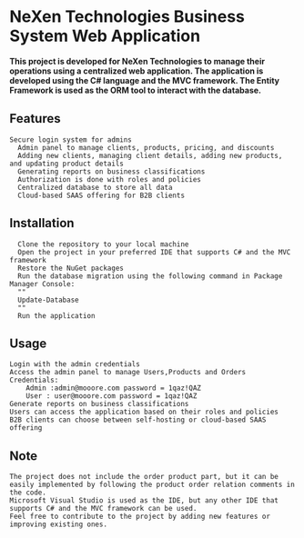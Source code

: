 # NeXen Technologies Business System Web Application
**This project is developed for NeXen Technologies to manage their operations using a centralized web application.
The application is developed using the C# language and the MVC framework. The Entity Framework is used as the ORM tool to interact with the database.**
## Features
    Secure login system for admins
      Admin panel to manage clients, products, pricing, and discounts
      Adding new clients, managing client details, adding new products, and updating product details
      Generating reports on business classifications
      Authorization is done with roles and policies
      Centralized database to store all data
      Cloud-based SAAS offering for B2B clients
## Installation
      Clone the repository to your local machine
      Open the project in your preferred IDE that supports C# and the MVC framework
      Restore the NuGet packages
      Run the database migration using the following command in Package Manager Console:
      ""
      Update-Database
      ""
      Run the application
## Usage
    Login with the admin credentials
    Access the admin panel to manage Users,Products and Orders
    Credentials:
        Admin :admin@mooore.com password = 1qaz!QAZ
        User : user@mooore.com password = 1qaz!QAZ
    Generate reports on business classifications
    Users can access the application based on their roles and policies
    B2B clients can choose between self-hosting or cloud-based SAAS offering
## Note
    The project does not include the order product part, but it can be easily implemented by following the product order relation comments in the code.
    Microsoft Visual Studio is used as the IDE, but any other IDE that supports C# and the MVC framework can be used.
    Feel free to contribute to the project by adding new features or improving existing ones.
